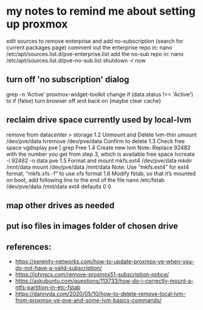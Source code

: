 # my notes to remind me about setting up proxmox

edit sources to remove enterprise and add no-subscription (search for current packages page)
comment out the enterprise repo in:
nano /etc/apt/sources.list.d/pve-enterprise.list 
add the no-sub repo in:
nano /etc/apt/sources.list.d/pve-no-sub.list
shutdown -r now

## turn off 'no subscription' dialog
grep -n 'Active' proxmox-widget-toolkit
change if (data.status !== 'Active') to if (false)
turn browser off and back on (maybe clear cache)

## reclaim drive space currently used by local-lvm
remove from datacenter > storage
1.2 Unmount and Delete lvm-thin
umount /dev/pve/data
lvremove /dev/pve/data
Confirm to delete
1.3 Check free space
vgdisplay pve | grep Free
1.4 Create new lvm
Note: Replace 92482 with the number you get from step 3, which is available free space
lvcreate -l 92482 -n data pve
1.5 Format and mount
mkfs.ext4 /dev/pve/data
mkdir /mnt/data
mount /dev/pve/data /mnt/data
Note: Use “mkfs.ext4” for ext4 format, “mkfs.xfs -f” to use xfs format
1.6 Modify fstab, so that it’s mounted on boot, add following line to the end of the file
nano /etc/fstab
/dev/pve/data /mnt/data ext4 defaults 0 0

## map other drives as needed
## put iso files in images folder of chosen drive

## references:
- https://serenity-networks.com/how-to-update-proxmox-ve-when-you-do-not-have-a-valid-subscription/
- https://johnscs.com/remove-proxmox51-subscription-notice/
- https://askubuntu.com/questions/113733/how-do-i-correctly-mount-a-ntfs-partition-in-etc-fstab
- https://dannyda.com/2020/05/10/how-to-delete-remove-local-lvm-from-proxmox-ve-pve-and-some-lvm-basics-commands/
